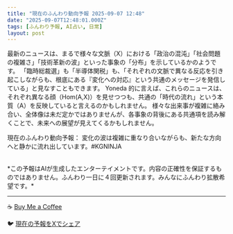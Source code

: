 ```yaml
---
title: "現在のふんわり動向予報 2025-09-07 12:48"
date: "2025-09-07T12:48:01.000Z"
tags: [ふんわり予報, AI占い, 日常]
layout: post
---
```


最新のニュースは、まるで様々な文脈（X）における「政治の混沌」「社会問題の複雑さ」「技術革新の波」といった事象の「分布」を示しているかのようです。  「臨時総裁選」も「半導体関税」も、「それぞれの文脈で異なる反応を引き起こしながらも、根底にある『変化への対応』という共通のメッセージを発信している」と見なすこともできます。  Yoneda 的に言えば、これらのニュースは、それぞれ異なる顔（Hom(A,X)）を見せつつも、共通の「時代の流れ」という本質（A）を反映していると言えるのかもしれません。  様々な出来事が複雑に絡み合い、全体像は未だ定かではありませんが、各事象の背後にある共通項を読み解くことで、未来への展望が見えてくるかもしれません。

現在のふんわり動向予報：
変化の波は複雑に重なり合いながらも、新たな方向へと静かに流れ出しています。#KGNINJA

<br>
*この予報はAIが生成したエンターテイメントです。内容の正確性を保証するものではありません。ふんわり一日に４回更新されます。みんなにふんわり拡散希望です。*

---
☕️ [Buy Me a Coffee](https://www.buymeacoffee.com/kgninja)

🐦 [現在の予報をXでシェア](https://twitter.com/intent/tweet?text=%E7%8F%BE%E5%9C%A8%E3%81%AE%E3%81%B5%E3%82%93%E3%82%8F%E3%82%8A%E4%BA%88%E5%A0%B1%3A%20%E3%80%8C%E6%9C%80%E6%96%B0%E3%81%AE%E3%83%8B%E3%83%A5%E3%83%BC%E3%82%B9%E3%81%AF%E3%80%81%E3%81%BE%E3%82%8B%E3%81%A7%E6%A7%98%E3%80%85%E3%81%AA%E6%96%87%E8%84%88%EF%BC%88X%EF%BC%89%E3%81%AB%E3%81%8A%E3%81%91%E3%82%8B%E3%80%8C%E6%94%BF%E6%B2%BB%E3%81%AE%E6%B7%B7%E6%B2%8C%E3%80%8D%E3%80%8C%E7%A4%BE%E4%BC%9A%E5%95%8F%E9%A1%8C%E3%81%AE%E8%A4%87%E9%9B%91%E3%81%95%E3%80%8D%E3%80%8C%E6%8A%80%E8%A1%93%E9%9D%A9%E6%96%B0%E3%81%AE%E6%B3%A2%E3%80%8D%E3%81%A8%E3%81%84%E3%81%A3%E3%81%9F%E4%BA%8B%E8%B1%A1%E3%81%AE%E3%80%8C%E5%88%86%E5%B8%83%E3%80%8D%E3%82%92%E7%A4%BA%E3%81%97%E3%81%A6%E3%81%84%E3%82%8B%E3%81%8B%E3%81%AE%E3%82%88%E3%81%86%E3%81%A7%E3%81%99%E3%80%82%E3%80%8D%23KGNINJA%20%E7%B6%9A%E3%81%8D%E3%81%AF%E3%83%96%E3%83%AD%E3%82%B0%E3%81%A7%EF%BC%81%F0%9F%91%87&url=https%3A%2F%2Fkg-ninja.github.io%2FFunwariyoso%2F)

